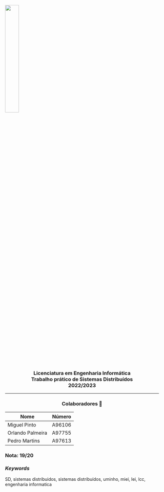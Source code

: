 <img src='https://i.postimg.cc/hjkbcqPN/EEUM-logo.png' width="30%"/>

<h3 align="center">Licenciatura em Engenharia Informática <br> Trabalho prático de Sistemas Distribuídos <br> 2022/2023 </h3>

---
<h3 align="center"> Colaboradores &#129309 </h2>

<div align="center">

| Nome             | Número |
|------------------|--------|
| Miguel Pinto     | A96106 |
| Orlando Palmeira | A97755 |
| Pedro Martins    | A97613 |

</div>

### Nota: 19/20

<h3><i>Keywords</i></h3>
SD, sistemas distribuidos, sistemas distribuídos, uminho, miei, lei, lcc, engenharia informatica
